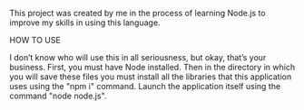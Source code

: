 This project was created by me in the process of learning Node.js to improve my skills in using this language.

HOW TO USE

I don’t know who will use this in all seriousness, but okay, that’s your business.
First, you must have Node installed.
Then in the directory in which you will save these files you must install all the libraries that this application uses using the "npm i" command. Launch the application itself using the command "node node.js".
